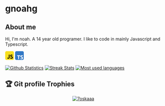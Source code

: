 # gnoahg

## About me
Hi, I'm noah. A 14 year old programer. I like to code in mainly Javascript and Typescript.

<p align="left">
    <img height="28" width="28" src="https://github.com/edent/SuperTinyIcons/blob/master/images/svg/javascript.svg" />
    <img height="28" width="28" src="https://github.com/edent/SuperTinyIcons/blob/master/images/svg/typescript.svg" />
</p>

[![Github Statistics](https://github-readme-stats.vercel.app/api?username=gnoahg&show_icons=true&theme=dark)](https://github.com/anuraghazra/github-readme-stats)
[![Streak Stats](https://github-readme-streak-stats.herokuapp.com/?user=gnoahg&show_icons=true&locale=en&theme=dark)](https://github.com/anuraghazra/github-readme-stats)
[![Most used languages](https://github-readme-stats.vercel.app/api/top-langs?username=gnoahg&show_icons=true&locale=en&theme=dark)](https://github.com/anuraghazra/github-readme-stats)



## :trophy: Git profile Trophies

<p align="center"> <a href="https://github.com/ryo-ma/github-profile-trophy"><img src="https://github-profile-trophy.vercel.app/?username=7oskaaa&layout=compact&theme=algolia" alt="7oskaaa" /></a> </p>

